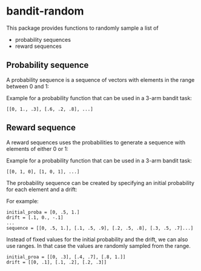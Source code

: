 # bandit-random

This package provides functions to randomly sample a list of

- probability sequences
- reward sequences

## Probability sequence

A probability sequence is a sequence of vectors with elements in the range between 0 and 1:

Example for a probability function that can be used in a 3-arm bandit task:

```
[[0, 1., .3], [.6, .2, .8], ...]
```

## Reward sequence

A reward sequences uses the probabilities to generate a sequence with elements of either 0 or 1:

Example for a probability function that can be used in a 3-arm bandit task:

```
[[0, 1, 0], [1, 0, 1], ...]
```

The probability sequence can be created by specifying an initial probability for each element and a
drift:

For example:

```
initial_proba = [0, .5, 1.]
drift = [.1, 0., -.1]
...
sequence = [[0, .5, 1.], [.1, .5, .9], [.2, .5, .8], [.3, .5, .7]...]
```

Instead of fixed values for the initial probability and the drift, we can also use ranges. In that
case the values are randomly sampled from the range.

```
initial_proa = [[0, .3], [.4, .7], [.8, 1.]]
drift = [[0, .1], [.1, .2], [.2, .3]]
```




